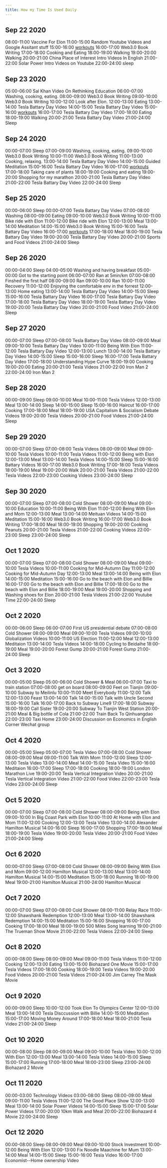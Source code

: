 ```yaml
---
title: How my Time Is Used Daily
---
```




## Sep 22 2020
08:00-11:00 Vaccine For Elon
11:00-15:00 Random Youtube Videos and Google Assitant stuff
15:00-16:00 [workouts](workouts)
16:00-17:00 Web3.0 Book Writing
17:00-18:00 Cooking and Eating
18:00-19:00 Walking
19:00-20:00 Walking
20:00-21:00 China Place of Interest Intro Videos In English
21:00-22:00 Solar Power Intro Videos on Youtube
22:00-24:00 sleep

## Sep 23 2020
05:00-06:00 Sal Khan Video On Rethinking Education
06:00-07:00 Washing, cooking, eating.
08:00-09:00 Web3.0 Book Writing
09:00-10:00 Web3.0 Book Writing
10:00-12:00 Look after Elon.
12:00-13:00 Eating
13:00-14:00 Tesla Battary Day Video
14:00-15:00 Tesla Battary Day Video
15:00-16:00 [workouts](workouts)
16:00-17:00 Tesla Battary Day Video
17:00-18:00 Eating
18:00-19:00 Walking
20:00-21:00 Tesla Battary Day Video
21:00-24:00 Sleep

## Sep 24 2020
00:00-07:00 Sleep
07:00-09:00 Washing, cooking, eating.
09:00-10:00 Web3.0 Book Writing
10:00-11:00 Web3.0 Book Writing
11:00-13:00 Cooking, relaxing.
13:00-14:00 Tesla Battary Day Video
14:00-15:00 Guided Meditation
15:00-16:00 Tesla Battary Day Video
16:00-17:00 [workouts](workouts)
17:00-18:00 Taking care of plants
18:00-19:00 Cooking and eating
19:00-20:00 Shopping for my marathon
20:00-21:00 Tesla Battary Day Video
21:00-22:00 Tesla Battary Day Video
22:00-24:00 Sleep

## Sep 25 2020
00:00-06:00 Sleep
00:00-07:00 Tesla Battary Day Video
07:00-08:00 Washing
08:00-09:00 Eating
09:00-10:00 Web3.0 Book Writing
10:00-11:00 Bike ride with Elon
11:00-12:00 Bike ride with Elon
12:00-13:00 Meal
13:00-14:00 Meditation
14:00-15:00 Web3.0 Book Writing
15:00-16:00 Tesla Battary Day Video
16:00-17:00 [workouts](workouts)
17:00-18:00 Meal
18:00-19:00 Tesla Battary Day Video
19:00-20:00 Tesla Battary Day Video
20:00-21:00 Sports and Food Videos
21:00-24:00 Sleep

## Sep 26 2020
00:00-04:00 Sleep
04:00-05:00 Washing and having breakfast
05:00-00:00 Got to the starting point
06:00-07:00 Ran at 5min/km
07:00-08:00 Finshed the first half
08:00-09:00 Ran
09:00-10:00 Ran
10:00-11:00 Recovery
11:00-12:00 Enjoying the comfortable env in the forrest
12:00-13:00 Home eating
13:00-14:00 Tesla Battary Day Video
14:00-15:00 Sleep
15:00-16:00 Tesla Battary Day Video
16:00-17:00 Tesla Battary Day Video
17:00-18:00 Tesla Battary Day Video
18:00-19:00 Tesla Battary Day Video
19:00-20:00 Tesla Battary Day Video
20:00-21:00 Food Video
21:00-24:00 Sleep

## Sep 27 2020
00:00-07:00 Sleep
07:00-08:00 Tesla Battary Day Video
08:00-09:00 Meal
09:00-10:00 Tesla Battary Day Video
10:00-11:00 Being With Elon
11:00-12:00 Tesla Battary Day Video
12:00-13:00 Lunch
13:00-14:00 Tesla Battary Day Video
14:00-15:00 Sleep
15:00-16:00 Sleep
16:00-17:00 Tesla Battary Day Video
17:00-18:00 Understanding Hype Curve
18:00-19:00 Cooking
19:00-20:00 Eating
20:00-21:00 Tesla Videos
21:00-22:00 Iron Man 2
22:00-24:00 Iron Man 2

## Sep 28 2020

00:00-09:00 Sleep
09:00-10:00 Meal
10:00-11:00 Tesla Videos
12:00-13:00 Meal
13:00-14:00 Sleep
14:00-15:00 Sleep
15:00-16:00 Haircut
16:00-17:00 Cooking
17:00-18:00 Meal
18:00-19:00 USA Capitalism & Socialism Debate Videos
19:00-20:00 Tesla Videos
20:00-21:00 Food Videos
21:00-24:00 Sleep

## Sep 29 2020

00:00-07:00 Sleep
07:00-08:00 Tesla Videos
08:00-09:00 Meal
09:00-10:00 Tesla Vidoes
10:00-11:00 Tesla Videos
11:00-12:00 Being with Elon
12:00-13:00 Meal
13:00-14:00 Tesla Videos
14:00-15:00 Sleep
15:00-16:00 Battary Videos
16:00-17:00 Web3.0 Book Writing
17:00-18:00 Tesla Videos
18:00-19:00 Meal
19:00-20:00 Walk
20:00-21:00 Tesla Videos
21:00-22:00 Tesla Videos
22:00-23:00 Cooking Videos
23:00-24:00 Sleep

## Sep 30 2020

00:00-07:00 Sleep
07:00-08:00 Cold Shower
08:00-09:00 Meal
09:00-10:00 Education
10:00-11:00 Being With Elon
11:00-12:00 Being With Elon and Mom
12:00-13:00 Meal
13:00-14:00 Meituan Videos
14:00-15:00 Meditation
15:00-16:00 Web3.0 Book Writing
16:00-17:00 Web3.0 Book Writing
17:00-18:00 Meal
18:00-19:00 Shopping
19:00-20:00 Cooking Peanuts
20:00-21:00 Tesla Videos
21:00-22:00 Cooking Videos
22:00-23:00 Sleep
23:00-24:00 Sleep

## Oct 1 2020

00:00-07:00 Sleep
07:00-08:00 Cold Shower
08:00-09:00 Meal
09:00-10:00 Tesla Videos
10:00-11:00 Cooking for Mid-Autumn Day
11:00-12:00 Cooking for Mid-Autumn Day
12:00-13:00 Meal
13:00-14:00 Being with Elon
14:00-15:00 Meditation
15:00-16:00 Go to the beach with Elon and Billie
16:00-17:00 Go to the beach with Elon and Billie
17:00-18:00 Go to the beach with Elon and Billie
18:00-19:00 Meal
19:00-20:00 Shopping and Washing shoes for Elon
20:00-21:00 Tesla Videos
21:00-22:00 Youtube Time
22:00-24:00 Sleep

## Oct 2 2020
00:00-06:00 Sleep
06:00-07:00 First US presidential debate
07:00-08:00 Cold Shower
08:00-09:00 Meal
09:00-10:00 Tesla Videos
09:00-10:00 Globalization Videos
10:00-11:00 US Election
11:00-12:00 Meal
12:00-13:00 Meditaion
13:00-14:00 Tesla Videos
14:00-18:00 Cycling to Beidaihe
18:00-19:00 Meal
19:00-20:00 Forest Gump
20:00-21:00 Forest Gump
21:00-24:00 Sleep

## Oct 3 2020
00:00-05:00 Sleep
05:00-06:00 Cold Shower & Meal
06:00-07:00 Taxi to train station
07:00-08:00 get on board
08:00-09:00 Feet on Tianjin
09:00-10:00 Subway to Meilinlu
10:00-11:00 Meet Everybody
11:00-12:00 Talk
12:00-13:00 Feast
13:00-14:00 Talk
14:00-15:00 Talk with Uncle Second
15:00-16:00 Talk
16:00-17:00 Back to Subway Line9
17:00-18:00 Subway
18:00-19:00 Call Sister
19:00-20:00 Subway To Tianjin West Station
20:00-21:00 Meal & Big bottle of Cola
21:00-22:00 Train Back To Qinhuangdao
22:00-23:00 Taxi Home
23:00-24:00 Discussion on Economics in English Corner Wechat group

## Oct 4 2020
00:00-05:00 Sleep
05:00-07:00 Tesla Video
07:00-08:00 Cold Shower
08:00-09:00 Meal
09:00-11:00 Talk With Mom
11:00-12:00 Sleep
12:00-13:00 Tesla Video
13:00-14:00 Meal
14:00-15:00 Tesla Video
15:00-16:00 Meditaion
16:00-17:00 Sleep
17:00-18:00 Cooking
18:00-19:00 London Marathon Live
19:00-20:00 Tesla Vertical Integration Video
20:00-21:00 Tesla Vertical Integration Video
21:00-22:00 Food Video
22:00-23:00 Tesla Video
23:00-24:00 Sleep

## Oct 5 2020
00:00-07:00 Sleep
07:00-08:00 Cold Shower
08:00-09:00 Being with Elon
09:00-10:00 In Big Coast Park with Elon
10:00-11:00 At Home with Elon and Mom
11:00-12:00 Cooking
12:00-13:00 Tesla Video
13:00-14:00 Alexander Hamilton Musical
14:00-16:00 Sleep
16:00-17:00 Shopping
17:00-18:00 Meal
18:00-19:00 Tesla Video
19:00-20:00 Tesla Video
20:00-21:00 Food Video
21:00-24:00 Sleep

## Oct 6 2020
00:00-07:00 Sleep
07:00-08:00 Cold Shower
08:00-09:00 Being With Elon and Mom
09:00-12:00 Hamilton Musical
12:00-13:00 Meal
13:00-14:00 Hamilton Musical
14:00-15:00 Meditation
15:00-18:00 Running
18:00-19:00 Meal
19:00-21:00 Hamilton Musical
21:00-24:00 Hamilton Musical

## Oct 7 2020
00:00-07:00 Sleep
07:00-08:00 Cold Shower
08:00-11:00 Relay Race
11:00-12:00 Shawshank Redemption
12:00-13:00 Meal
13:00-14:00 Shawshank Redemption
14:00-15:00 Meditation
15:00-16:00 Shopping
16:00-17:00 Cooking
17:00-18:00 Meal
18:00-19:00 500 Miles Song learning
19:00-21:00 The Trueman Show Movie
21:00-22:00 Tesla Videos
22:00-24:00 Sleep

## Oct 8 2020
00:00-08:00 Sleep
08:00-09:00 Meal
09:00-11:00 Tesla Videos
11:00-12:00 Cooking
12:00-13:00 Eating
13:00-15:00 Biohazard One Movie
15:00-17:00 Tesla Videos
17:00-18:00 Cooking
18:00-19:00 Tesla Videos
19:00-20:00 Food Videos
20:00-21:00 Tesla Videos
21:00-24:00 Jim Carrey The Mask Movie

## Oct 9 2020
00:00-09:00 Sleep
10:00-12:00 Took Elon To Olympics Center
12:00-13:00 Meal
13:00-14:00 Tesla Disccussion with Billie
14:00-15:00 Meditation
15:00-17:00 Moving Money Around
17:00-18:00 Meal
18:00-21:00 Tesla Video
21:00-24:00 Sleep

## Oct 10 2020
00:00-08:00 Sleep
08:00-09:00 Meal
09:00-10:00 Tesla Video
10:00-12:00 With Elon
12:00-13:00 Meal
13:00-14:00 Tesla Video
14:00-15:00 Sleep
15:00-17:00 Running
17:00-18:00 Meal
18:00-23:00 Sleep
23:00-24:00 Biohazard 2 Movie

## Oct 11 2020
00:00-03:00 Technology Videos
03:00-08:00 Sleep
08:00-09:00 Meal
09:00-11:00 Tesla Videos
11:00-12:00 The Good Place Show
12:00-13:00 Meal
13:00-14:00 Solar Power Videos
14:00-15:00 Sleep
15:00-17:00 Solar Power Videos
17:00-20:00 10km Walk and Meal
20:00-22:00 Biohazard 4 Movie
22:00-24:00 Sleep

## Oct 12 2020
00:00-08:00 Sleep
08:00-09:00 Meal
09:00-10:00 Stock Investment
10:00-12:00 Being With Elon
12:00-13:00 Fix Noodle Maachine for Mum
13:00-14:00 Meal
14:00-15:00 Sleep
15:00-16:00 Tesla Video
16:00-17:00 Economist--Home ownership Video
